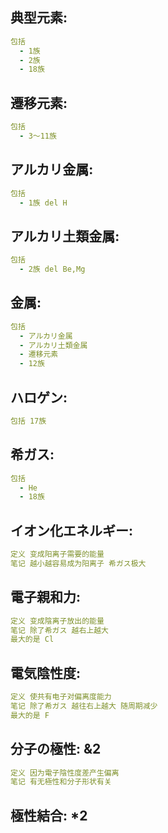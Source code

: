 ## 典型元素:

```yaml
包括
  - 1族
  - 2族
  - 18族
```

## 遷移元素:

```yaml
包括
  - 3～11族

```

## アルカリ金属:

```yaml
包括
  - 1族 del H

```

## アルカリ土類金属:

```yaml
包括
  - 2族 del Be,Mg

```

## 金属:

```yaml
包括
  - アルカリ金属
  - アルカリ土類金属
  - 遷移元素
  - 12族

```

## ハロゲン:

```yaml
包括 17族

```

## 希ガス:

```yaml
包括
  - He
  - 18族

```

## イオン化エネルギー:

```yaml
定义 变成阳离子需要的能量
笔记 越小越容易成为阳离子 希ガス极大

```

## 電子親和力:

```yaml
定义 变成陰离子放出的能量
笔记 除了希ガス 越右上越大
最大的是 Cl

```

## 電気陰性度:

```yaml
定义 使共有电子对偏离度能力
笔记 除了希ガス 越往右上越大 随周期减少
最大的是 F

```

## 分子の極性: &2

```yaml
定义 因为電子陰性度差产生偏离
笔记 有无極性和分子形状有关

```

## 極性結合: *2

```yaml
```